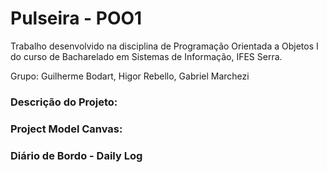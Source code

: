 # Pulseira - POO1

Trabalho desenvolvido na disciplina de Programação Orientada a Objetos I do curso de Bacharelado em Sistemas de Informação, IFES Serra.

Grupo: Guilherme Bodart, Higor Rebello, Gabriel Marchezi

### Descrição do Projeto:

### Project Model Canvas:

### Diário de Bordo - Daily Log
